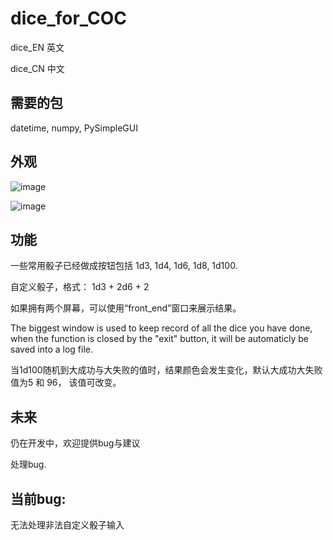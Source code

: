 # dice_for_COC
dice_EN 英文

dice_CN 中文

## 需要的包
datetime, numpy, PySimpleGUI

## 外观
![image](https://user-images.githubusercontent.com/74366156/205445017-14b82654-eef1-4514-aba9-149843b40fbf.png)

![image](https://user-images.githubusercontent.com/74366156/205445037-6f407b36-bc0e-4d66-aeab-a7a5dbfacf56.png)

## 功能
一些常用骰子已经做成按钮包括 1d3, 1d4, 1d6, 1d8, 1d100.

自定义骰子，格式： 1d3 + 2d6 + 2

如果拥有两个屏幕，可以使用“front_end”窗口来展示结果。

The biggest window is used to keep record of all the dice you have done, when the function is closed by the "exit" button, it will be automaticly be saved into a log file.

当1d100随机到大成功与大失败的值时，结果颜色会发生变化，默认大成功大失败值为5 和 96， 该值可改变。


## 未来
仍在开发中，欢迎提供bug与建议

处理bug.

## 当前bug:
无法处理非法自定义骰子输入
